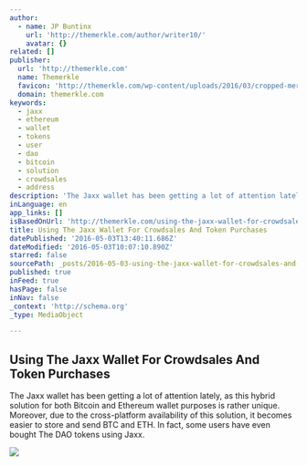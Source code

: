 ```yaml
---
author:
  - name: JP Buntinx
    url: 'http://themerkle.com/author/writer10/'
    avatar: {}
related: []
publisher:
  url: 'http://themerkle.com'
  name: Themerkle
  favicon: 'http://themerkle.com/wp-content/uploads/2016/03/cropped-merkle-white-1-192x192.png'
  domain: themerkle.com
keywords:
  - jaxx
  - ethereum
  - wallet
  - tokens
  - user
  - dao
  - bitcoin
  - solution
  - crowdsales
  - address
description: 'The Jaxx wallet has been getting a lot of attention lately, as this hybrid solution for both Bitcoin and Ethereum wallet purposes is rather unique. Moreover, due to the cross-platform availability of this solution, it becomes easier to store and send BTC and ETH. In fact, some users have even bought The DAO tokens using Jaxx.'
inLanguage: en
app_links: []
isBasedOnUrl: 'http://themerkle.com/using-the-jaxx-wallet-for-crowdsales-and-token-purchases/'
title: Using The Jaxx Wallet For Crowdsales And Token Purchases
datePublished: '2016-05-03T13:40:11.686Z'
dateModified: '2016-05-03T10:07:10.890Z'
starred: false
sourcePath: _posts/2016-05-03-using-the-jaxx-wallet-for-crowdsales-and-token-purchases.md
published: true
inFeed: true
hasPage: false
inNav: false
_context: 'http://schema.org'
_type: MediaObject

---
```

<article style=""><h1>Using The Jaxx Wallet For Crowdsales And Token Purchases</h1><p>The Jaxx wallet has been getting a lot of attention lately, as this hybrid solution for both Bitcoin and Ethereum wallet purposes is rather unique. Moreover, due to the cross-platform availability of this solution, it becomes easier to store and send BTC and ETH. In fact, some users have even bought The DAO tokens using Jaxx.</p><img src="http://themerkle.com/wp-content/uploads/2016/05/kryptokit-launches-jaxx-ethereum-bitcoin-wallet-for-android-tablets.jpg" /></article>